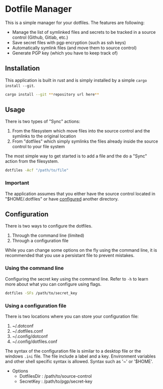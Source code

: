 # Dotfile Manager

This is a simple manager for your dotfiles. The features are following:
- Manage the list of symlinked files and secrets to be tracked in a source control (Github, Gitlab, etc.)
- Save secret files with pgp encryption (such as ssh keys)
- Automatically symlink files (and move them to source control)
- Generate PGP key (which you have to keep track of)

## Installation
This application is built in rust and is simply installed by a simple `cargo install --git`.
```bash
cargo install --git **repository url here**
```

## Usage
There is two types of "Sync" actions:
1. From the filesystem which move files into the source control and the symlinks to the original location
2. From "dotfiles" which simply symlinks the files already inside the source control to your file system

The most simple way to get started is to add a file and the do a "Sync" action from the filesystem.

```bash
dotfiles -Acf "/path/to/file"
```

### **Important**
The application assumes that you either have the source control located in "$HOME/.dotfiles" or have [configured](#configuration) another directory.

## Configuration
There is two ways to configure the dotfiles.
1. Through the command line (limited)
2. Through a configuration file

While you can change some options on the fly using the command line, it is recommended that you use a persistant file to prevent mistakes.

### Using the command line
Configuring the secret key using the command line. Refer to `-h` to learn more about what you can configure using flags.
```bash
dotfiles -SFs /path/to/secret_key
```

### Using a configuration file
There is two locations where you can store your configuration file:
1. ~/.dotconf
1. ~/.dotfiles.conf
1. ~/.config/dotconf
1. ~/.config/dotfiles.conf

The syntax of the configuration file is similar to a desktop file or the windows `.ini` file. The file include a label and a key. Environment variables and other shell specific syntax is allowed. Syntax such as '~' or '$HOME'.

- Options
    - DotfilesDir : /path/to/source-control
    - SecretKey : /path/to/pgp/secret-key
